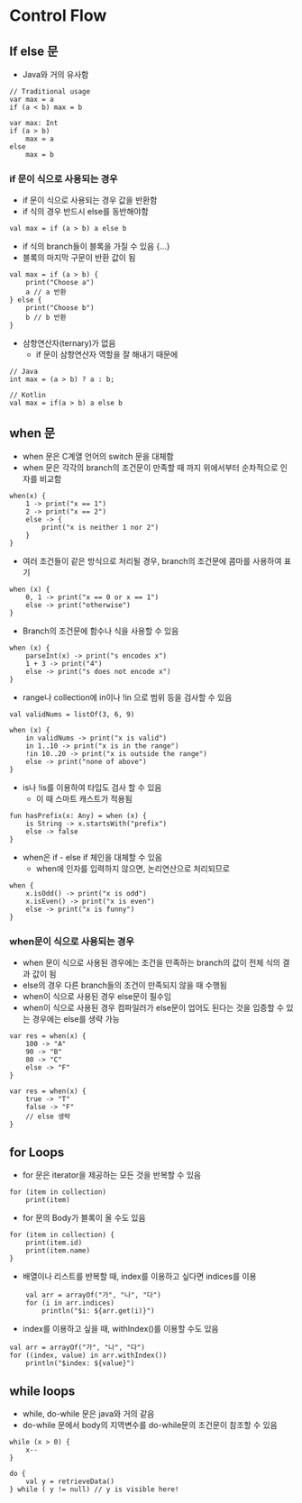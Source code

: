 # Control Flow

## If else 문
- Java와 거의 유사함

```
// Traditional usage
var max = a
if (a < b) max = b

var max: Int
if (a > b)
    max = a
else
    max = b
```

### if 문이 식으로 사용되는 경우
- if 문이 식으로 사용되는 경우 값을 반환함
- if 식의 경우 반드시 else를 동반해야함

```
val max = if (a > b) a else b
```

- if 식의 branch들이 블록을 가질 수 있음 {...}
- 블록의 마지막 구문이 반환 값이 됨

```
val max = if (a > b) {
    print("Choose a")
    a // a 반환
} else {
    print("Choose b")
    b // b 반환
}
```

- 삼항연산자(ternary)가 없음
	- if 문이 삼항연산자 역할을 잘 해내기 때문에

```
// Java
int max = (a > b) ? a : b;

// Kotlin
val max = if(a > b) a else b
```

## when 문
- when 문은 C계열 언어의 switch 문을 대체함
- when 문은 각각의 branch의 조건문이 만족할 때 까지 위에서부터 순차적으로 인자를 비교함

```
when(x) {
    1 -> print("x == 1")
    2 -> print("x == 2")
    else -> {
        print("x is neither 1 nor 2")
    }
}
```

- 여러 조건들이 같은 방식으로 처리될 경우, branch의 조건문에 콤마를 사용하여 표기

```
when (x) {
    0, 1 -> print("x == 0 or x == 1")
    else -> print("otherwise")
}
```

- Branch의 조건문에 함수나 식을 사용할 수 있음

```
when (x) {
    parseInt(x) -> print("s encodes x")
    1 + 3 -> print("4")
    else -> print("s does not encode x")
}
```

- range나 collection에 in이나 !in 으로 범위 등을 검사할 수 있음

```
val validNums = listOf(3, 6, 9)

when (x) {
    in validNums -> print("x is valid")
    in 1..10 -> print("x is in the range")
    !in 10..20 -> print("x is outside the range")
    else -> print("none of above")
}
```

- is나 !is를 이용하여 타입도 검사 할 수 있음
	- 이 때 스마트 캐스트가 적용됨

```
fun hasPrefix(x: Any) = when (x) {
    is String -> x.startsWith("prefix")
    else -> false
}
```

- when은 if - else if 체인을 대체할 수 있음
	- when에 인자를 입력하지 않으면, 논리연산으로 처리되므로


```
when {
    x.isOdd() -> print("x is odd")
    x.isEven() -> print("x is even")
    else -> print("x is funny")
}
```	

### when문이 식으로 사용되는 경우
- when 문이 식으로 사용된 경우에는 조건을 만족하는 branch의 값이 전체 식의 결과 값이 됨
- else의 경우 다른 branch들의 조건이 만족되지 않을 때 수행됨
- when이 식으로 사용된 경우 else문이 필수임
- when이 식으로 사용된 경우 컴파일러가 else문이 업어도 된다는 것을 입증할 수 있는 경우에는 else를 생략 가능

```
var res = when(x) {
    100 -> "A"
    90 -> "B"
    80 -> "C"
    else -> "F"
}

var res = when(x) {
    true -> "T"
    false -> "F"
    // else 생략
}
```

## for Loops
- for 문은 iterator을 제공하는 모든 것을 반복할 수 있음

```
for (item in collection)
    print(item)
```

- for 문의 Body가 블록이 올 수도 있음

```
for (item in collection) {
    print(item.id)
    print(item.name)
}
```

- 배열이나 리스트를 반복할 때, index를 이용하고 싶다면 indices를 이용

```
    val arr = arrayOf("가", "나", "다")
    for (i in arr.indices)
        println("$i: ${arr.get(i)}")
```

- index를 이용하고 싶을 때, withIndex()를 이용할 수도 있음

```
val arr = arrayOf("가", "나", "다")
for ((index, value) in arr.withIndex())
    println("$index: ${value}")
```

## while loops
- while, do-while 문은 java와 거의 같음
- do-while 문에서 body의 지역변수를 do-while문의 조건문이 참조할 수 있음

```
while (x > 0) {
    x--
}

do {
    val y = retrieveData()
} while ( y != null) // y is visible here!
```